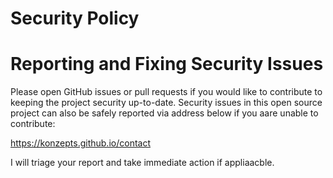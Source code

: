 # Security Policy

# Reporting and Fixing Security Issues

Please open GitHub issues or pull requests if you would like to contribute to keeping the project security up-to-date. Security issues in this open source project can also be safely reported via address below if you aare unable to contribute:

https://konzepts.github.io/contact

I will triage your report and take immediate action if appliaacble.
